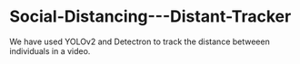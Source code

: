 # Social-Distancing---Distant-Tracker

We have used YOLOv2 and Detectron to track the distance betweeen individuals in a video.
